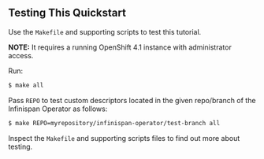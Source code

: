 Testing This Quickstart
-----------------------
Use the `Makefile` and supporting scripts to test this tutorial.

**NOTE:**
It requires a running OpenShift 4.1 instance with administrator access.

Run:
```bash
$ make all
```

Pass `REPO` to test custom descriptors located in the given repo/branch of the Infinispan Operator as follows:

```bash
$ make REPO=myrepository/infinispan-operator/test-branch all
```

Inspect the `Makefile` and supporting scripts files to find out more about testing.
